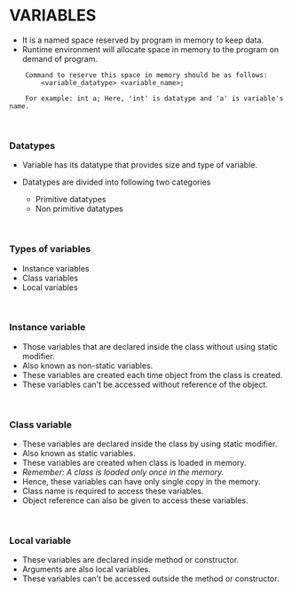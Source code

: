 # VARIABLES

+ It is a named space reserved by program in memory to keep data.
+ Runtime environment will allocate space in memory to the program on demand of program.

```
    Command to reserve this space in memory should be as follows:
        <variable_datatype> <variable_name>;

    For example: int a; Here, 'int' is datatype and 'a' is variable's name.
```

<br>

### Datatypes

+ Variable has its datatype that provides size and type of variable.

+ Datatypes are divided into following two categories
  + Primitive datatypes
  + Non primitive datatypes

<br>

### Types of variables

+ Instance variables
+ Class variables
+ Local variables

<br>

### Instance variable

+ Those variables that are declared inside the class without using static modifier.
+ Also known as non-static variables.
+ These variables are created each time object from the class is created.
+ These variables can't be accessed without reference of the object.

<br>

### Class variable

+ These variables are declared inside the class by using static modifier.
+ Also known as static variables.
+ These variables are created when class is loaded in memory.
+ *Remember: A class is loaded only once in the memory.*
+ Hence, these variables can have only single copy in the memory.
+ Class name is required to access these variables.
+ Object reference can also be given to access these variables.

<br>

### Local variable

+ These variables are declared inside method or constructor.
+ Arguments are also local variables.
+ These variables can't be accessed outside the method or constructor.
